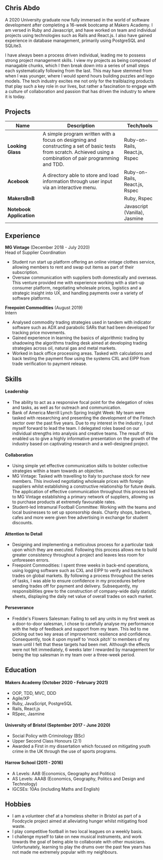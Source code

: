 ## Chris Abdo
A 2020 University graduate now fully immersed in the world of software development after completing a 16-week bootcamp at Makers Academy. I am versed in Ruby and Javascript, and have worked on team and individual projects using technologies such as Rails and React.js. I also have gained experience in database management, primarily using PostgreSQL and SQLite3. 

I have always been a process driven individual, leading me to possess strong project management skills. I view my projects as being composed of managable chunks, which I then break down into a series of small steps each systematically following from the last. This may have stemmed from when I was younger, where I would spend hours building puzzles and lego models. The tech industry excites me not only for the trailblazing products that play such a key role in our lives, but rather a fascination to engage with a culture of collaboration and passion that has driven the industry to where it is today.

## Projects

| Name                         | Description       | Tech/tools        |
| ---------------------------- | ----------------- | ----------------- |
| **Looking Glass**            | A simple program written with a focus on designing and constructing a set of basic tests from scratch. Achieved using a combination of pair programming and TDD. | Ruby-on-Rails, React.js, Rspec |
| **Acebook** | A directory able to store and load information through user input via an interactive menu. | Ruby-on-Rails, React.js, Rspec |
| **MakersBnB** | | Ruby, Rspec |
| **Notebook Application** | | Javascript (Vanilla), Jasmine |

## Experience

**MG Vintage** (December 2018 - July 2020)  
Head of Supplier Coordination

- Student run start up platform offering an online vintage clothes service, allowing members to rent and swap out items as part of their subscription.
- Oversaw communication with suppliers both domestically and overseas. This venture provided me with experience working with a start-up consumer platform, negotiating wholesale prices, logistics and a strategic insight into UX, and handling payments over a variety of software platforms.

**Freepoint Commodities** (August 2019)  
Intern

- Analysed commodity trading strategies used in tandem with indicator software such as ADX and parabolic SARs that had been developed for tracking price movements.
- Gained experience in learning the basics of algorithmic trading by shadowing the algorithms trading desk aimed at developing trading strategies across oil, natural gas and metal markets.
- Worked in back office processing areas. Tasked with calculations and back testing the payment flow using the systems CXL and EIPP from trade verification to payment release.

## Skills

#### Leadership

- The ability to act as a responsive focal point for the delegation of roles and tasks, as well as for outreach and communication.
- Bank of America Merrill Lynch Spring Insight Week: My team were tasked with researching and presenting the development of the Fintech sector over the past five years. Due to my interest in the industry, I put myself forward to lead the team. I delegated roles based on our individual strengths into analysis and creative teams. The result of this enabled us to give a highly informative presentation on the growth of the industry based on captivating research and a well-designed project.

#### Collaboration

- Using simple yet effective communication skills to bolster collective strategies within a team towards an objective.
- MG Vintage: Tasked with travelling to Italy to purchase stock for new members. This involved negotiating wholesale prices with foreign suppliers whilst establishing a constructive relationship for future deals. The application of effective communication throughout this process led to MG Vintage establishing a primary network of suppliers, allowing us to purchase products at extremely favourable rates.
- Student-led Intramural Football Committee: Working with the teams and local businesses to set up sponsorship deals. Charity shops, barbers, cafes and more were given free advertising in exchange for student discounts.

#### Attention to Detail

- Designing and implementing a meticulous process for a particular task upon which they are executed. Following this process allows me to build greater consistency throughout a project and leaves less room for unforeseen errors.
- Freepoint Commodities: I spent three weeks in back-end operations, using logging software such as CXL and EIPP to verify and backcheck trades on global markets. By following a process throughout the series of tasks, I was able to ensure confidence in my procedures before sending trades off for payment and delivery. Subsequently, my responsibilities grew to the construction of company-wide daily statistic sheets, displaying the daily net value of overall trades on each market.

#### Perseverance

- Freddie's Flowers Salesman: Failing to sell any units in my first week as a door-to-door salesman, I chose to carefully analyse my performance with the help of feedback and support from my team. This led to me picking out two key areas of improvement: resilience and confidence. Consequently, took it upon myself to 'mock pitch' to members of my team until I felt that these targets had been met. Although the effects were not felt immediately, 6 weeks later I rewarded by management for being the top salesman in my team over a three-week period.

## Education

#### Makers Academy (October 2020 - February 2021)

- OOP, TDD, MVC, DDD
- Agile/XP
- Ruby, JavaScript, PostgreSQL
- Rails, React.js
- RSpec, Jasmine

#### University of Bristol (September 2017 - June 2020)

- Social Policy with Criminology (BSc)
- Upper Second Class Honours (2:1)
- Awarded a First in my dissertation which focused on mitigating youth crime in the UK through the use of sports programs.

#### Harrow School (2011 - 2016)

- A Levels: AAB (Economics, Geography and Politics)
- AS Levels: AAAB (Economics, Geography, Politics and Design and Technology)
- IGCSEs: 10As (including Maths and English)

## Hobbies

- I am a volunteer chef at a homeless shelter in Bristol as part of a Foodcycle project aimed at alleviating hunger whilst mitigating food waste.
- I play competitive football in two local leagues on a weekly basis.
- I challenge myself to take on new musical instruments, and work towards the goal of being able to collaborate with other musicians. Unfortunately, learning to play the drums over the past few years has not made me extremely popular with my neighbours.
